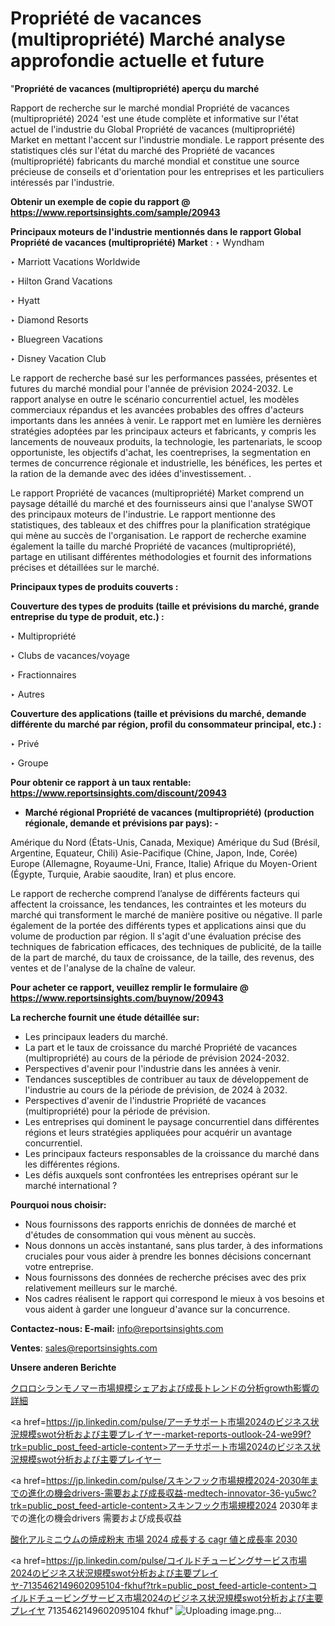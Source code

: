 # Propriété de vacances (multipropriété) Marché analyse approfondie actuelle et future

"<strong>Propriété de vacances (multipropriété) aperçu du marché</strong>

Rapport de recherche sur le marché mondial Propriété de vacances (multipropriété) 2024 'est une étude complète et informative sur l'état actuel de l'industrie du Global Propriété de vacances (multipropriété) Market en mettant l'accent sur l'industrie mondiale. Le rapport présente des statistiques clés sur l'état du marché des Propriété de vacances (multipropriété) fabricants du marché mondial et constitue une source précieuse de conseils et d'orientation pour les entreprises et les particuliers intéressés par l'industrie.

<strong>Obtenir un exemple de copie du rapport @ <a href=https://www.reportsinsights.com/sample/20943>https://www.reportsinsights.com/sample/20943</a></strong>

<strong>Principaux moteurs de l'industrie mentionnés dans le rapport Global Propriété de vacances (multipropriété) Market</strong> :
‣ Wyndham

‣ Marriott Vacations Worldwide

‣ Hilton Grand Vacations

‣ Hyatt

‣ Diamond Resorts

‣ Bluegreen Vacations

‣ Disney Vacation Club

Le rapport de recherche basé sur les performances passées, présentes et futures du marché mondial pour l'année de prévision 2024-2032. Le rapport analyse en outre le scénario concurrentiel actuel, les modèles commerciaux répandus et les avancées probables des offres d'acteurs importants dans les années à venir. Le rapport met en lumière les dernières stratégies adoptées par les principaux acteurs et fabricants, y compris les lancements de nouveaux produits, la technologie, les partenariats, le scoop opportuniste, les objectifs d'achat, les coentreprises, la segmentation en termes de concurrence régionale et industrielle, les bénéfices, les pertes et la ration de la demande avec des idées d'investissement. .

Le rapport Propriété de vacances (multipropriété) Market comprend un paysage détaillé du marché et des fournisseurs ainsi que l'analyse SWOT des principaux moteurs de l'industrie. Le rapport mentionne des statistiques, des tableaux et des chiffres pour la planification stratégique qui mène au succès de l'organisation. Le rapport de recherche examine également la taille du marché Propriété de vacances (multipropriété), partage en utilisant différentes méthodologies et fournit des informations précises et détaillées sur le marché.

<strong>Principaux types de produits couverts :</strong>

<strong>Couverture des types de produits (taille et prévisions du marché, grande entreprise du type de produit, etc.) : </strong>

‣ Multipropriété

‣ Clubs de vacances/voyage

‣ Fractionnaires

‣ Autres

<strong>Couverture des applications (taille et prévisions du marché, demande différente du marché par région, profil du consommateur principal, etc.) :</strong>

‣ Privé

‣ Groupe

<strong>Pour obtenir ce rapport à un taux rentable: <a href=https://www.reportsinsights.com/discount/20943>https://www.reportsinsights.com/discount/20943</a></strong>
<ul>
  <li><strong>Marché régional Propriété de vacances (multipropriété) (production régionale, demande et prévisions par pays): -</strong></li>
</ul>
Amérique du Nord (États-Unis, Canada, Mexique)
Amérique du Sud (Brésil, Argentine, Equateur, Chili)
Asie-Pacifique (Chine, Japon, Inde, Corée)
Europe (Allemagne, Royaume-Uni, France, Italie)
Afrique du Moyen-Orient (Égypte, Turquie, Arabie saoudite, Iran) et plus encore.

Le rapport de recherche comprend l’analyse de différents facteurs qui affectent la croissance, les tendances, les contraintes et les moteurs du marché qui transforment le marché de manière positive ou négative. Il parle également de la portée des différents types et applications ainsi que du volume de production par région. Il s'agit d'une évaluation précise des techniques de fabrication efficaces, des techniques de publicité, de la taille de la part de marché, du taux de croissance, de la taille, des revenus, des ventes et de l'analyse de la chaîne de valeur.

<strong>Pour acheter ce rapport, veuillez remplir le formulaire @   <a href=https://www.reportsinsights.com/buynow/20943>https://www.reportsinsights.com/buynow/20943</a></strong>

<strong>La recherche fournit une étude détaillée sur:</strong>
<ul>
  <li>Les principaux leaders du marché.</li>
  <li>La part et le taux de croissance du marché Propriété de vacances (multipropriété) au cours de la période de prévision 2024-2032.</li>
  <li>Perspectives d'avenir pour l'industrie dans les années à venir.</li>
  <li>Tendances susceptibles de contribuer au taux de développement de l'industrie au cours de la période de prévision, de 2024 à 2032.</li>
  <li>Perspectives d'avenir de l'industrie Propriété de vacances (multipropriété) pour la période de prévision.</li>
  <li>Les entreprises qui dominent le paysage concurrentiel dans différentes régions et leurs stratégies appliquées pour acquérir un avantage concurrentiel.</li>
  <li>Les principaux facteurs responsables de la croissance du marché dans les différentes régions.</li>
  <li>Les défis auxquels sont confrontées les entreprises opérant sur le marché international ?</li>
</ul>
<strong>Pourquoi nous choisir:</strong>
<ul>
  <li>Nous fournissons des rapports enrichis de données de marché et d'études de consommation qui vous mènent au succès.</li>
  <li>Nous donnons un accès instantané, sans plus tarder, à des informations cruciales pour vous aider à prendre les bonnes décisions concernant votre entreprise.</li>
  <li>Nous fournissons des données de recherche précises avec des prix relativement meilleurs sur le marché.</li>
  <li>Nos cadres réalisent le rapport qui correspond le mieux à vos besoins et vous aident à garder une longueur d'avance sur la concurrence.</li>
</ul>
<strong>Contactez-nous:
</strong><strong>E-mail:</strong> <a href=mailto:info@reportsinsights.com>info@reportsinsights.com</a>

<strong>Ventes</strong>: <a href=mailto:sales@reportsinsights.com>sales@reportsinsights.com</a>

<strong>Unsere anderen Berichte</strong>

<a href=https://www.linkedin.com/pulse/クロロシランモノマー市場規模シェアおよび成長トレンドの分析growth影響の詳細-reports-insights-expert-rf61f/>クロロシランモノマー市場規模シェアおよび成長トレンドの分析growth影響の詳細</a>

<a href=https://jp.linkedin.com/pulse/アーチサポート市場2024のビジネス状況規模swot分析および主要プレイヤー-market-reports-outlook-24-we99f?trk=public_post_feed-article-content>アーチサポート市場2024のビジネス状況規模swot分析および主要プレイヤー</a>

<a href=https://jp.linkedin.com/pulse/スキンフック市場規模2024-2030年までの進化の機会drivers-需要および成長収益-medtech-innovator-36-yu5wc?trk=public_post_feed-article-content>スキンフック市場規模2024 2030年までの進化の機会drivers 需要および成長収益</a>

<a href=https://www.linkedin.com/pulse/酸化アルミニウムの焼成粉末-市場-2024-成長する-cagr-値と成長率-2030-reportsinsights-pvt-ltd-ygabf/>酸化アルミニウムの焼成粉末 市場 2024 成長する cagr 値と成長率 2030</a>

<a href=https://jp.linkedin.com/pulse/コイルドチュービングサービス市場2024のビジネス状況規模swot分析および主要プレイヤ-7135462149602095104-fkhuf?trk=public_post_feed-article-content>コイルドチュービングサービス市場2024のビジネス状況規模swot分析および主要プレイヤ 7135462149602095104 fkhuf</a>"
![Uploading image.png…]()
